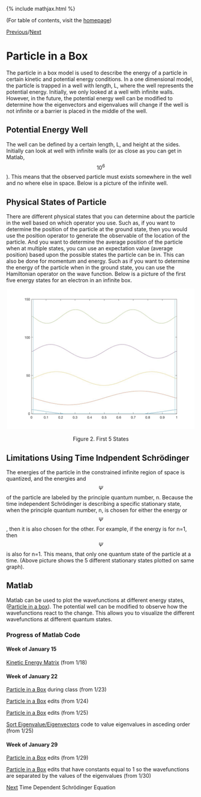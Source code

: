 {% include mathjax.html %}

(For table of contents, visit the [homepage](/README.md))

[Previous](TISE.md)/[Next](TDSE.md)

# Particle in a Box 

The particle in a box model is used to describe the energy of a particle in certain kinetic and potential energy conditions. In a one dimensional model, the particle is trapped in a well with length, L, where the well represents the potential energy. Initially, we only looked at a well with infinite walls. However, in the future, the potential energy well can be modified to determine how the eigenvectors and eigenvalues will change if the well is not infinite or a barrier is placed in the middle of the well. 

## Potential Energy Well

The well can be defined by a certain length, L, and height at the sides. Initially can look at well with infinite walls (or as close as you can get in Matlab, $$10^6$$). This means that the observed particle must exists somewhere in the well and no where else in space. Below is a picture of the infinite well.

## Physical States of Particle 

There are different physical states that you can determine about the particle in the well based on which operator you use. Such as, if you want to determine the position of the particle at the ground state, then you would use the position operator to generate the observable of the location of the particle. And you want to determine the average position of the particle when at multiple states, you can use an expectation value (average position) based upon the possible states the particle can be in. This can also be done for momentum and energy. Such as if you want to determine the energy of the particle when in the ground state, you can use the Hamiltonian operator on the wave function. Below is a picture of the first five energy states for an electron in an infinite box.

<p align="center">
  <img src="https://github.com/kwassarman/Chem308/blob/master/PIB.jpg" width="500">
</p>
<p align="center">Figure 2. First 5 States

## Limitations Using Time Indpendent Schrödinger

The energies of the particle in the constrained infinite region of space is quantized, and the energies and $$\Psi$$ of the particle are labeled by the principle quantum number, n. Because the time independent Schrödinger is describing a specific stationary state, when the principle quantum number, n, is chosen for either the energy or $$\Psi$$, then it is also chosen for the other. For example, if the energy is for n=1, then $$\Psi$$ is also for n=1. This means, that only one quantum state of the particle at a time. (Above picture shows the 5 different stationary states plotted on same graph).

## Matlab

Matlab can be used to plot the wavefunctions at different energy states, ([Particle in a box](PIB5.m)). The potential well can be modified to observe how the wavefunctions react to the change. This allows you to visualize the different wavefunctions at different quantum states. 

### Progress of Matlab Code

#### Week of January 15 
[Kinetic Energy Matrix](/kinetic.m) (from 1/18)
#### Week of January 22
[Particle in a Box](PIB.m) during class (from 1/23)

[Particle in a Box](PIB2.m) edits (from 1/24)

[Particle in a Box](PIB3.m) edits (from 1/25)

[Sort Eigenvalue/Eigenvectors](eigsort.m) code to value eigenvalues in asceding order (from 1/25)
#### Week of January 29
[Particle in a Box](PIB4.m) edits (from 1/29)

[Particle in a Box](PIB5.m) edits that have constants equal to 1 so the wavefunctions are separated by the values of the eigenvalues (from 1/30)

[Next](TDSE.md) Time Dependent Schrödinger Equation
